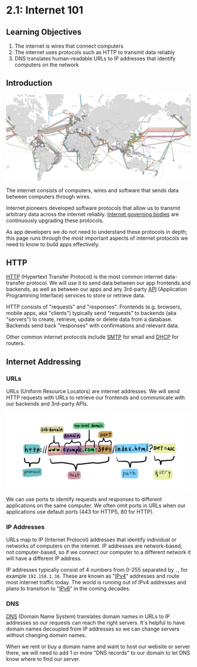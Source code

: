 # 2.1: Internet 101

## Learning Objectives

1. The internet is wires that connect computers
2. The internet uses protocols such as HTTP to transmit data reliably
3. DNS translates human-readable URLs to IP addresses that identify computers on the network

## Introduction

![Global map of submarine internet cables. Source: Ars Technica](<../../.gitbook/assets/2.1 - World Submarine Cable Map.png>)

The internet consists of computers, wires and software that sends data between computers through wires.

Internet pioneers developed software protocols that allow us to transmit arbitrary data across the internet reliably. [Internet governing bodies](https://www.ietf.org) are continuously upgrading these protocols.

As app developers we do not need to understand these protocols in depth; this page runs through the most important aspects of internet protocols we need to know to build apps effectively.

## HTTP

[HTTP](https://developer.mozilla.org/en-US/docs/Web/HTTP/Overview) (Hypertext Transfer Protocol) is the most common internet data-transfer protocol. We will use it to send data between our app frontends and backends, as well as between our apps and any 3rd-party [API](https://www.mulesoft.com/resources/api/what-is-an-api#:\~:text=API%20is%20the%20acronym%20for,you're%20using%20an%20API.) (Application Programming Interface) services to store or retrieve data.

HTTP consists of "requests" and "responses". Frontends (e.g. browsers, mobile apps, aka "clients") typically send "requests" to backends (aka "servers") to create, retrieve, update or delete data from a database. Backends send back "responses" with confirmations and relevant data.

Other common internet protocols include [SMTP](https://en.wikipedia.org/wiki/Simple\_Mail\_Transfer\_Protocol#:\~:text=The%20Simple%20Mail%20Transfer%20Protocol,send%20and%20receive%20mail%20messages.) for email and [DHCP](https://en.wikipedia.org/wiki/Dynamic\_Host\_Configuration\_Protocol) for routers.

## Internet Addressing

### URLs

URLs (Uniform Resource Locators) are internet addresses. We will send HTTP requests with URLs to retrieve our frontends and communicate with our backends and 3rd-party APIs.

![A URL consists of these key components. Source: Rocket Academy](<../../.gitbook/assets/2.1 - URL.jpg>)

We can use ports to identify requests and responses to different applications on the same computer. We often omit ports in URLs when our applications use default ports (443 for HTTPS, 80 for HTTP).

### IP Addresses

URLs map to IP (Internet Protocol) addresses that identify individual or networks of computers on the internet. IP addresses are network-based, not computer-based, so if we connect our computer to a different network it will have a different IP address.

IP addresses typically consist of 4 numbers from 0-255 separated by `.`, for example `192.158.1.38`. These are known as "[IPv4](https://en.wikipedia.org/wiki/IPv4)" addresses and route most internet traffic today. The world is running out of IPv4 addresses and plans to transition to "[IPv6](https://en.wikipedia.org/wiki/IPv6\_address)" in the coming decades.

### DNS

[DNS](https://www.cloudflare.com/en-gb/learning/dns/what-is-dns/) (Domain Name System) translates domain names in URLs to IP addresses so our requests can reach the right servers. It's helpful to have domain names decoupled from IP addresses so we can change servers without changing domain names.&#x20;

When we rent or buy a domain name and want to host our website or server there, we will need to add 1 or more "DNS records" to our domain to let DNS know where to find our server.
